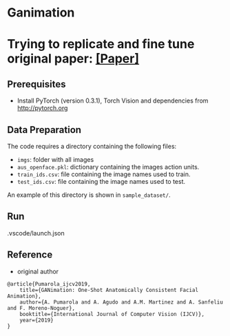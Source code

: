 # Ganimation
# Trying to replicate and fine tune original paper: [ [Paper]](https://rdcu.be/bPuaJ) 

## Prerequisites
- Install PyTorch (version 0.3.1), Torch Vision and dependencies from http://pytorch.org

## Data Preparation
The code requires a directory containing the following files:
- `imgs`: folder with all images
- `aus_openface.pkl`: dictionary containing the images action units.
- `train_ids.csv`: file containing the image names used to train.
- `test_ids.csv`: file containing the image names used to test.

An example of this directory is shown in `sample_dataset/`.

## Run
.vscode/launch.json


## Reference
- original author
```
@article{Pumarola_ijcv2019,
    title={GANimation: One-Shot Anatomically Consistent Facial Animation},
    author={A. Pumarola and A. Agudo and A.M. Martinez and A. Sanfeliu and F. Moreno-Noguer},
    booktitle={International Journal of Computer Vision (IJCV)},
    year={2019}
}
```
